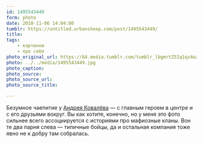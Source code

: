 ```yaml
---
id: 1495543449
form: photo
date: 2010-11-06 14:04:00
tumblr: https://untitled.urbansheep.com/post/1495543449/
title:
tags:
    - картинки
    - про себя
photo_original_url: https://64.media.tumblr.com/tumblr_lbgmrtZSIq1qz4wzio1_1280.jpg
photo: ../../media/1495543449.jpg
photo_caption:
photo_source:
photo_source_url:
photo_source_title:

---
```


<p>Безумное чаепитие у <a href="http://ckovalev.com/">Андрея Ковалёва</a> — с главным героем в центре и с его друзьями вокруг. Вы как хотите, конечно, но у меня это фото сильнее всего ассоциируется с историями про мафиозные кланы. Вон те два парня слева — типичные бойцы, да и остальная компания тоже явно не к добру там собралась.</p>
